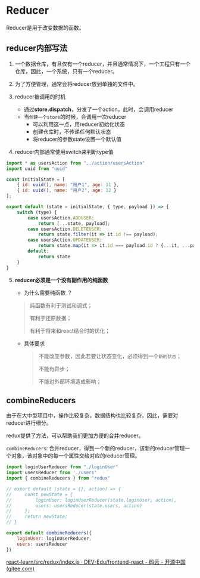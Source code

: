 # Reducer

Reducer是用于改变数据的函数。

## reducer内部写法

1. 一个数据仓库，有且仅有一个reducer，并且通常情况下，一个工程只有一个仓库，因此，一个系统，只有一个reducer。

2. 为了方便管理，通常会将reducer放到单独的文件中。

3. reducer被调用的时机 
   - 通过**store.dispatch**，分发了一个action，此时，会调用reducer
   - 当`创建一个store`的时候，会调用一次reducer 
     - 可以利用这一点，用reducer初始化状态
     - 创建仓库时，不传递任何默认状态
     - 将reducer的参数state设置一个默认值

4. reducer内部通常使用switch来判断type值

```jsx
import * as usersAction from "../action/usersAction"
import uuid from "uuid"

const initialState = [
    { id: uuid(), name: "用户1", age: 11 },
    { id: uuid(), name: "用户2", age: 12 }
];

export default (state = initialState, { type, payload }) => {
    switch (type) {
        case usersAction.ADDUSER:
            return [...state, payload];
        case usersAction.DELETEUSER:
            return state.filter(it => it.id !== payload);
        case usersAction.UPDATEUSER:
            return state.map(it => it.id === payload.id ? {...it, ...payload} : it);
        default:
            return state
    }
}
```



5. **reducer必须是一个没有副作用的纯函数** 

   - 为什么需要纯函数 ？

   > 纯函数有利于测试和调式；
   >
   > 有利于还原数据；
   >
   > 有利于将来和react结合时的优化；

   - 具体要求 

     >  不能改变参数，因此若要让状态变化，必须得到一个`新的状态`；
     >
     > 不能有异步；
     >
     > 不能对外部环境造成影响；



## combineReducers

由于在大中型项目中，操作比较复杂，数据结构也比较复杂，因此，需要对reducer进行细分。 

redux提供了方法，可以帮助我们更加方便的合并reducer。

`combineReducers`: 合并reducer，得到一个新的reducer，该新的reducer管理一个对象，该对象中的每一个属性交给对应的reducer管理。

```js
import loginUserReducer from "./loginUser"
import usersReducer from './users'
import { combineReducers } from "redux"

// export default (state = {}, action) => {
//     const newState = {
//         loginUser: loginUserReducer(state.loginUser, action),
//         users: usersReducer(state.users, action)
//     };
//     return newState;
// }

export default combineReducers({
    loginUser: loginUserReducer,
    users: usersReducer
})
```



[react-learn/src/redux/index.js · DEV-Edu/frontend-react - 码云 - 开源中国 (gitee.com)](https://gitee.com/dev-edu/frontend-react/blob/7-4.reducer/react-learn/src/redux/index.js)